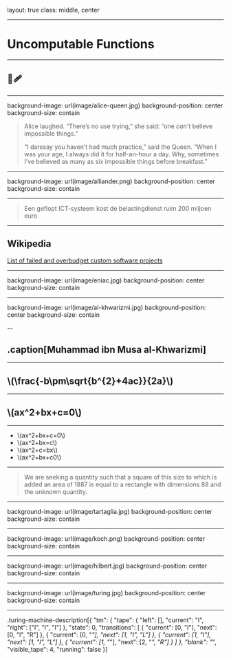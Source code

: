 layout: true
class: middle, center

---
# Uncomputable Functions

---
## &#129504;&#129657;

---
background-image: url(image/alice-queen.jpg)
background-position: center
background-size: contain

> Alice laughed. “There’s no use trying,” she said: “one _can’t_ believe impossible things.”
>
> “I daresay you haven’t had much practice,” said the Queen. “When I was
> your age, I always did it for half-an-hour a day. Why, sometimes I’ve
> believed as many as six impossible things before breakfast.”

---
background-image: url(image/alliander.png)
background-position: center
background-size: contain

---

> Een geflopt ICT-systeem kost de belastingdienst ruim 200 miljoen euro

---
## Wikipedia

[List of failed and overbudget custom software projects](https://en.wikipedia.org/wiki/List_of_failed_and_overbudget_custom_software_projects)

---
background-image: url(image/eniac.jpg)
background-position: center
background-size: contain

---
background-image: url(image/al-khwarizmi.jpg)
background-position: center
background-size: contain

--
## .caption[Muhammad ibn Musa al-Khwarizmi]

---
## \\(\frac{-b\pm\sqrt{b^{2}+4ac}}{2a}\\)

---
## \\(ax^2+bx+c=0\\)

---
* \\(ax^2+bx+c=0\\)
* \\(ax^2+bx=c\\)
* \\(ax^2+c=bx\\)
* \\(ax^2=bx+c0\\)

---
> We are seeking a quantity such that a square of this size to which is added an area of 1887
> is equal to a rectangle with dimensions 88 and the unknown quantity.

---
background-image: url(image/tartaglia.jpg)
background-position: center
background-size: contain

---
background-image: url(image/koch.png)
background-position: center
background-size: contain

---
background-image: url(image/hilbert.jpg)
background-position: center
background-size: contain

---
background-image: url(image/turing.jpg)
background-position: center
background-size: contain

---
.turing-machine-description[{
  "tm": {
    "tape": {
      "left": [],
      "current": "I",
      "right": ["I", "I", "I"]
    },
    "state": 0,
    "transitions": [
      { "current": [0, "I"], "next": [0, "I", "R"] },
      { "current": [0, "_"], "next": [1, "I", "L"] },
      { "current": [1, "I"], "next": [1, "I", "L"] },
      { "current": [1, "_"], "next": [2, "_", "R"] }
    ]
  },
  "blank": "_",
  "visible_tape": 4,
  "running": false
}]